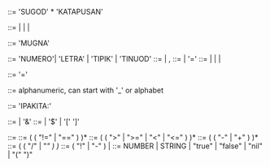 

<PROGRAM>       ::= 'SUGOD' <STATEMENT>* 'KATAPUSAN'

<STATEMENT>     ::= <IPAKITA> | <VAR-DECL> | <ASSIGNMENT> | <IF-ELSE>

<VAR-DECL>      ::= 'MUGNA' <VAR-TYPE> <DECL-LIST>

<VAR-TYPE>      ::= 'NUMERO'| 'LETRA' | 'TIPIK' | 'TINUOD'
<DECL-LIST>     ::= <DECLARATOR> | <DECLARATOR>, <DECL-LIST>
<DECLARATOR>    ::= <VAR-NAME> | <VAR-NAME> '=' <VALUE>
<VALUE>         ::= <INT> | <CHAR> | <BOOL> | <FLOAT>

<ASSIGNMENT>    ::= <VAR-NAME> '=' <EXPRESSION>

<VAR-NAME>      ::= alphanumeric, can start with '_' or alphabet


<IPAKITA>       ::= 'IPAKITA:' <PRINT-LIST>

<PRINT-LIST>    ::= <PRINT-ITEM> | <PRINT-ITEM> '&' <PRINT-LIST>
<PRINT-ITEM>    ::= <VAR-NAME> | '$' | '[' <ANY-CHAR>']'


<expression>  ::= <equality>
<equality>    ::= <comparison> ( ( "!=" | "==" ) <comparison> )*
<comparison>  ::= <term> ( ( ">" | ">=" | "<" | "<=" ) <term> )*
<term>        ::= <factor> ( ( "-" | "+" ) <factor> )*
<factor>      ::= <unary> ( ( "/" | "*" ) <unary> )*
<unary>       ::= ( "!" | "-" ) <unary> | <primary>
<primary>     ::= NUMBER | STRING | "true" | "false" | "nil"
                    | "(" <expression> ")"
